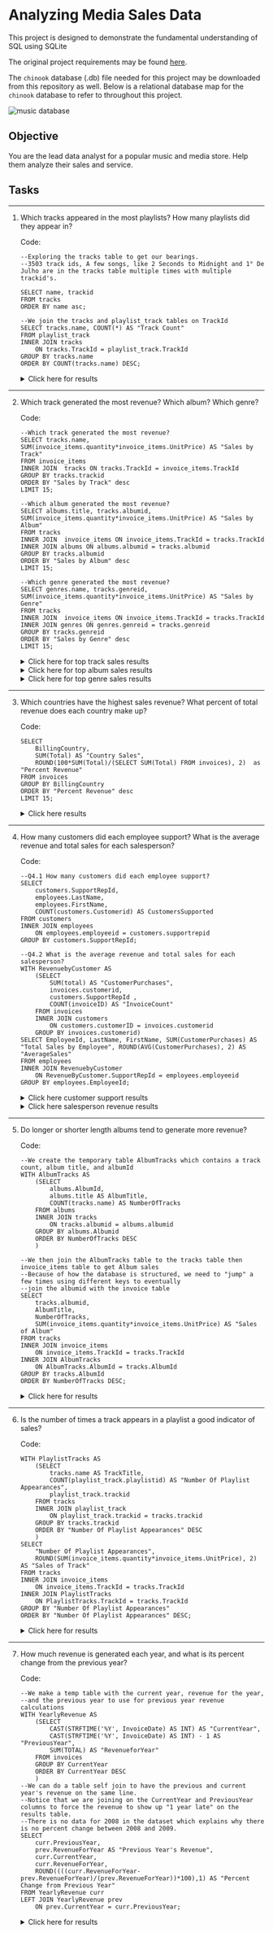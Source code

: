 # Analyzing Media Sales Data #

This project is designed to demonstrate the fundamental understanding of SQL using SQLite

The original project requirements may be found [here](https://discuss.codecademy.com/t/data-science-independent-project-2-explore-a-sample-database/419945).

The `chinook` database (.db) file needed for this project may be downloaded from this repository as well. Below is a relational database map for the `chinook` database to refer to throughout this project.

![music database](https://www.sqlitetutorial.net/wp-content/uploads/2015/11/sqlite-sample-database-color.jpg "Relational database map for 'chinook' media sales ")

## Objective ##

You are the lead data analyst for a popular music and media store. Help them analyze their sales and service.

## Tasks ##
------------
1. Which tracks appeared in the most playlists? How many playlists did they appear in?

    Code:
    ```
    --Exploring the tracks table to get our bearings.
    --3503 track ids, A few songs, like 2 Seconds to Midnight and 1° De Julho are in the tracks table multiple times with multiple trackid's.

    SELECT name, trackid
    FROM tracks
    ORDER BY name asc;

    --We join the tracks and playlist_track tables on TrackId
    SELECT tracks.name, COUNT(*) AS "Track Count"
    FROM playlist_track
    INNER JOIN tracks 
        ON tracks.TrackId = playlist_track.TrackId
    GROUP BY tracks.name
    ORDER BY COUNT(tracks.name) DESC;
    ```

    <details> <summary> Click here for results</summary> 
    <p>

    ### Strictly speaking about the song itself, 2 Minutes to Midnight is the winner, showing up 13 times in all the playlists. However, this song has 5 separate TrackIDs. This could mean it appears in several albums, such as a remastered album, a greatest hits album, etc, and may have different audio quality among the different TrackIDs, which would be important for a media company. ###

    Name|Track Count
    ---| ---
    2 Minutes To Midnight|	13
    Wrathchild|	12
    The Trooper|	12
    The Number Of The Beast|	12
    Iron Maiden|	12
    Hallowed Be Thy Name|	12
    Fear Of The Dark|	11
    The Evil That Men Do|	10
    Sanctuary|	10
    Running Free|	10
    Wasting Love|	9
    Tailgunner|	9
    Release|	9
    From Here To Eternity|	9
    Be Quick Or Be Dead|	9
    Afraid To Shoot Strangers|	9
    The Clairvoyant|	8
    Midnight|	8
    Intro|	8
    Heaven Can Wait|	8


    </p>
    </details>
---
2. Which track generated the most revenue? Which album? Which genre?

    Code:
    ```
    --Which track generated the most revenue?
    SELECT tracks.name, SUM(invoice_items.quantity*invoice_items.UnitPrice) AS "Sales by Track"
    FROM invoice_items
    INNER JOIN  tracks ON tracks.TrackId = invoice_items.TrackId
    GROUP BY tracks.trackid
    ORDER BY "Sales by Track" desc
    LIMIT 15;

    --Which album generated the most revenue?
    SELECT albums.title, tracks.albumid, SUM(invoice_items.quantity*invoice_items.UnitPrice) AS "Sales by Album"
    FROM tracks
    INNER JOIN  invoice_items ON invoice_items.TrackId = tracks.TrackId
    INNER JOIN albums ON albums.albumid = tracks.albumid
    GROUP BY tracks.albumid
    ORDER BY "Sales by Album" desc
    LIMIT 15;

    --Which genre generated the most revenue?
    SELECT genres.name, tracks.genreid, SUM(invoice_items.quantity*invoice_items.UnitPrice) AS "Sales by Genre"
    FROM tracks
    INNER JOIN  invoice_items ON invoice_items.TrackId = tracks.TrackId
    INNER JOIN genres ON genres.genreid = tracks.genreid
    GROUP BY tracks.genreid
    ORDER BY "Sales by Genre" desc
    LIMIT 15;
    ```

    <details> <summary> Click here for top track sales results</summary> 
    <p>

    ### The top sales by track/episode are in an 8-way tie  between a variety of different TV episodes. ###

    Name|Sales by Track
    ---| ---
    The Woman King|	3.98
    The Fix|	3.98
    Walkabout|	3.98
    Hot Girl|	3.98
    Gay Witch Hunt|	3.98
    Phyllis's Wedding|	3.98
    How to Stop an Exploding Man|	3.98
    Pilot|	3.98
    Occupation / Precipice|	1.99
    Exodus, Pt. 1|	1.99
    Exodus, Pt. 2|	1.99
    Collaborators|	1.99
    Hero|	1.99
    Unfinished Business|	1.99
    The Passage|	1.99

    </p>
    </details>

    <details> <summary> Click here for top album sales results</summary> 
    <p>

    ### The album/tv series with the highest sales was Season 1 of Battlestar Galactica. ###

    Title|AlbumId|Sales by Album
    ---| --- | ---
    Battlestar Galactica (Classic), Season 1|	253|	35.82
    The Office, Season 3|	251|	31.84
    Minha Historia|	23|	26.73
    Heroes, Season 1|	228|	25.87
    Lost, Season 2|	231|	25.87
    Greatest Hits|	141|	25.74
    Unplugged|	73|	24.75
    Battlestar Galactica, Season 3|	227|	23.88
    Lost, Season 3|	229|	21.89
    Acústico|	224|	21.78
    Lost, Season 1|	230|	19.9
    Greatest Kiss|	37|	19.8
    Prenda Minha|	21|	18.81
    Chronicle, Vol. 2|	55|	18.81
    My Generation - The Very Best Of The Who|	221|	18.81


    </p>
    </details>

    <details> <summary> Click here for top genre sales results</summary> 
    <p>

    ### The genre with the highest sales was Rock. ###

    Name|GenreId|Sales by Genre
    ---| --- | ---
    Rock|	1|	826.65
    Latin|	7|	382.14
    Metal|	3|	261.36
    Alternative & Punk|	4|	241.56
    TV Shows|	19|	93.53
    Jazz|	2|	79.2
    Blues|	6|	60.39
    Drama|	21|	57.71
    R&B/Soul|	14|	40.59
    Classical|	24|	40.59
    Sci Fi & Fantasy|	20|	39.8
    Reggae|	8|	29.7
    Pop|	9|	27.72
    Soundtrack|	10|	19.8
    Comedy|	22|	17.91

    </p>
    </details>
----
3. Which countries have the highest sales revenue? What percent of total revenue does each country make up?

    Code:
    ```
    SELECT 
        BillingCountry, 
        SUM(Total) AS "Country Sales", 
        ROUND(100*SUM(Total)/(SELECT SUM(Total) FROM invoices), 2)  as "Percent Revenue"
    FROM invoices
    GROUP BY BillingCountry
    ORDER BY "Percent Revenue" desc
    LIMIT 15;
    ```

    <details> <summary> Click here results</summary> 
    <p>

    ### The US has the highest sales revenue followed by Canada and France. ###

    BillingCountry|Country Sales|Percent Revenue
    ---| --- | ---
    USA|	523.06|	22.46
    Canada|	303.96|	13.05
    France|	195.1|	8.38
    Brazil|	190.1|	8.16
    Germany|	156.48|	6.72
    United Kingdom|	112.86|	4.85
    Czech Republic|	90.24|	3.88
    Portugal|	77.24|	3.32
    India|	75.26|	3.23
    Chile|	46.62|	2
    Ireland|	45.62|	1.96
    Hungary|	45.62|	1.96
    Austria|	42.62|	1.83
    Finland|	41.62|	1.79
    Netherlands|	40.62|	1.74


    </p>
    </details>
----
4. How many customers did each employee support? What is the average revenue and total sales for each salesperson?

    Code:
    ```
    --Q4.1 How many customers did each employee support? 
    SELECT 
        customers.SupportRepId, 
        employees.LastName, 
        employees.FirstName, 
        COUNT(customers.Customerid) AS CustomersSupported
    FROM customers
    INNER JOIN employees
        ON employees.employeeid = customers.supportrepid
    GROUP BY customers.SupportRepId;

    --Q4.2 What is the average revenue and total sales for each salesperson?
    WITH RevenuebyCustomer AS
        (SELECT 
            SUM(total) AS "CustomerPurchases",
            invoices.customerid, 
            customers.SupportRepId , 
            COUNT(invoiceID) AS "InvoiceCount"
        FROM invoices 
        INNER JOIN customers
            ON customers.customerID = invoices.customerid
        GROUP BY invoices.customerid)
    SELECT EmployeeId, LastName, FirstName, SUM(CustomerPurchases) AS "Total Sales by Employee", ROUND(AVG(CustomerPurchases), 2) AS "AverageSales"
    FROM employees
    INNER JOIN RevenuebyCustomer
        ON RevenueByCustomer.SupportRepId = employees.employeeid
    GROUP BY employees.EmployeeId;
    ```
    
    <details> <summary> Click here customer support results</summary> 
    <p>

    ### Our employee Jane supported the most customers ###

    SuportRepId|	LastName|	FirstName|	CustomersSupported
    ---|	---|	---|	---
    3|	Peacock|	Jane|	21
    4|	Park|	Margaret|	20
    5|	Johnson|	Steve|	18

    </p>
    </details>

    <details> <summary> Click here salesperson revenue results</summary> 
    <p>

    ### Our employee Jane has the highest sales revenue of the sales staff. ###

    EmployeeId|	LastName|	FirstName|	Total Sales by Employee|	AverageSales
    ---|	---|	---|	---|	---
    3|	Peacock|	Jane|	833.04|	39.67
    4|	Park|	Margaret|	775.4|	38.77
    5|	Johnson|	Steve|	720.16|	40.01



    </p>
    </details>
----
5. Do longer or shorter length albums tend to generate more revenue?

    Code:
    ```
    --We create the temporary table AlbumTracks which contains a track count, album title, and albumId
    WITH AlbumTracks AS
        (SELECT 
            albums.AlbumId, 
            albums.title AS AlbumTitle, 
            COUNT(tracks.name) AS NumberOfTracks
        FROM albums
        INNER JOIN tracks
            ON tracks.albumid = albums.albumid
        GROUP BY albums.Albumid
        ORDER BY NumberOfTracks DESC
        )

    --We then join the AlbumTracks table to the tracks table then invoice_items table to get Album sales
    --Because of how the database is structured, we need to "jump" a few times using different keys to eventually
    --join the albumid with the invoice table
    SELECT 
        tracks.albumid, 
        AlbumTitle, 
        NumberOfTracks, 
        SUM(invoice_items.quantity*invoice_items.UnitPrice) AS "Sales of Album"
    FROM tracks
    INNER JOIN invoice_items
        ON invoice_items.TrackId = tracks.TrackId
    INNER JOIN AlbumTracks
        ON AlbumTracks.AlbumId = tracks.AlbumId
    GROUP BY tracks.AlbumId
    ORDER BY NumberOfTracks DESC;
    ```

    <details> <summary> Click here for results</summary> 
    <p>

    ### Below is the truncated results table. While we can make a general observation about the relationship of the number of tracks in an album to its sales using this table alone, we do not have statstics to back us. ###

    ### A Pearson's R correlation was done to find whether the length of an album tends to generate more sales. Album length and sales were found to be strong correlated r(304) = .81, P < .001 ###

    AlbumId|	AlbumTitle|	NumberOfTracks|	Sales of Album
    ---|	---|	---|	---
    141|	Greatest Hits|	57|	25.74
    23|	Minha Historia|	34|	26.73
    73|	Unplugged|	30|	24.75
    229|	Lost, Season 3|	26|	21.89
    230|	Lost, Season 1|	25|	19.9
    251|	The Office, Season 3|	25|	31.84
    83|	My Way: The Best Of Frank Sinatra [Disc 1]|	24|	9.9
    231|	Lost, Season 2|	24|	25.87
    253|	Battlestar Galactica (Classic), Season 1|	24|	35.82
    24|	Afrociberdelia|	23|	15.84
    228|	Heroes, Season 1|	23|	25.87
    255|	Instant Karma: The Amnesty International Campaign to Save Darfur|	23|	15.84
    51|	Up An' Atom|	22|	16.83
    224|	Acústico|	22|	21.78
    250|	The Office, Season 2|	22|	11.94
    39|	International Superhits|	21|	17.82
    167|	Acústico MTV|	21|	17.82
    37|	Greatest Kiss|	20|	19.8
    54|	Chronicle, Vol. 1|	20|	17.82
    55|	Chronicle, Vol. 2|	20|	18.81
    115|	Sex Machine|	20|	11.88
    221|	My Generation - The Very Best Of The Who|	20|	18.81
    227|	Battlestar Galactica, Season 3|	19|	23.88
    248|	Ao Vivo [IMPORT]|	19|	8.91
    258|	House of Pain|	19|	7.92


    </p>
    </details>
----
6. Is the number of times a track appears in a playlist a good indicator of sales?

    Code:
    ```
    WITH PlaylistTracks AS
        (SELECT 
            tracks.name AS TrackTitle, 
            COUNT(playlist_track.playlistid) AS "Number Of Playlist Appearances", 
            playlist_track.trackid
        FROM tracks
        INNER JOIN playlist_track
            ON playlist_track.trackid = tracks.trackid
        GROUP BY tracks.trackid
        ORDER BY "Number Of Playlist Appearances" DESC
        )
    SELECT 
        "Number Of Playlist Appearances", 
        ROUND(SUM(invoice_items.quantity*invoice_items.UnitPrice), 2) AS "Sales of Track"
    FROM tracks
    INNER JOIN invoice_items
        ON invoice_items.TrackId = tracks.TrackId
    INNER JOIN PlaylistTracks
        ON PlaylistTracks.TrackId = tracks.TrackId
    GROUP BY "Number Of Playlist Appearances"
    ORDER BY "Number Of Playlist Appearances" DESC;
    ```

    <details> <summary> Click here for results</summary> 
    <p>

    ### Generally, the lower the number of playlist appearances by a track, the higher the sales figures. ###

    Number Of Playlist Appearances|	Sales of Track
    ---|	---
    5| 23.76
    4| 36.63
    3| 936.54
    2| 1331.67

    </p>
    </details>
----
7. How much revenue is generated each year, and what is its percent change from the previous year?

    Code:
    ```
    --We make a temp table with the current year, revenue for the year, 
    --and the previous year to use for previous year revenue calculations
    WITH YearlyRevenue AS
        (SELECT 
            CAST(STRFTIME('%Y', InvoiceDate) AS INT) AS "CurrentYear", 
            CAST(STRFTIME('%Y', InvoiceDate) AS INT) - 1 AS "PreviousYear", 
            SUM(TOTAL) AS "RevenueforYear"
        FROM invoices
        GROUP BY CurrentYear
        ORDER BY CurrentYear DESC
        )
    --We can do a table self join to have the previous and current year's revenue on the same line.
    --Notice that we are joining on the CurrentYear and PreviousYear columns to force the revenue to show up "1 year late" on the results table. 
    --There is no data for 2008 in the dataset which explains why there is no percent change between 2008 and 2009.
    SELECT 
        curr.PreviousYear, 
        prev.RevenueForYear AS "Previous Year's Revenue", 
        curr.CurrentYear, 
        curr.RevenueForYear, 
        ROUND((((curr.RevenueForYear-prev.RevenueForYear)/(prev.RevenueForYear))*100),1) AS "Percent Change from Previous Year"
    FROM YearlyRevenue curr
    LEFT JOIN YearlyRevenue prev
        ON prev.CurrentYear = curr.PreviousYear;
    ```

    <details> <summary> Click here for results</summary> 
    <p>

    ### There was a 5.6% drop in revenue from 2012 to 2013. Variable names can get confusing when doing a self join, so be sure to make descriptive alias's.  ###

    PreviousYear|	Previous Year's Revenue|	CurrentYear|	RevenueforYear|	Percent Change from Previous Year
    ---|	---|	---|	---|	---
    2012|	477.53|	2013|	450.58|	-5.6
    2011|	469.58|	2012|	477.53|	1.7
    2010|	481.45|	2011|	469.58|	-2.5
    2009|	449.46|	2010|	481.45|	7.1
    2008|	|	2009|	449.46|	


    </p>
    </details>

